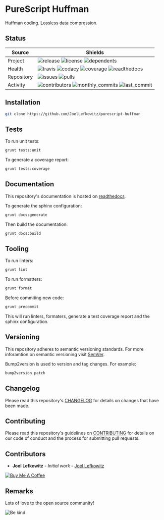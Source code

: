 # PureScript Huffman

Huffman coding. Lossless data compression.

## Status

| Source     | Shields                                                                                                            |
| ---------- | ------------------------------------------------------------------------------------------------------------------ |
| Project    | ![release][release_shield] ![license][license_shield] ![dependents][dependents_shield]                             |
| Health     | ![travis][travis_shield] ![codacy][codacy_shield] ![coverage][coverage_shield] ![readthedocs][readthedocs_shield]  |
| Repository | ![issues][issues_shield] ![pulls][pulls_shield]                                                                    |
| Activity   | ![contributors][contributors_shield] ![monthly_commits][monthly_commits_shield] ![last_commit][last_commit_shield] |

## Installation

```bash
git clone https://github.com/JoelLefkowitz/purescript-huffman
```

## Tests

To run unit tests:

```bash
grunt tests:unit
```

To generate a coverage report:

```bash
grunt tests:coverage
```

## Documentation

This repository's documentation is hosted on [readthedocs][readthedocs].

To generate the sphinx configuration:

```bash
grunt docs:generate
```

Then build the documentation:

```bash
grunt docs:build
```

## Tooling

To run linters:

```bash
grunt lint
```

To run formatters:

```bash
grunt format
```

Before commiting new code:

```bash
grunt precommit
```

This will run linters, formaters, generate a test coverage report and the sphinx configuration.

## Versioning

This repository adheres to semantic versioning standards.
For more inforamtion on semantic versioning visit [SemVer][semver].

Bump2version is used to version and tag changes.
For example:

```bash
bump2version patch
```

## Changelog

Please read this repository's [CHANGELOG](CHANGELOG.md) for details on changes that have been made.

## Contributing

Please read this repository's guidelines on [CONTRIBUTING](CONTRIBUTING.md) for details on our code of conduct and the process for submitting pull requests.

## Contributors

- **Joel Lefkowitz** - _Initial work_ - [Joel Lefkowitz][joellefkowitz]

[![Buy Me A Coffee][coffee_button]][coffee]

## Remarks

Lots of love to the open source community!

![Be kind][be_kind]

<!-- Github links -->

[pulls]: https://github.com/JoelLefkowitz/purescript-huffman/pulls
[issues]: https://github.com/JoelLefkowitz/purescript-huffman/issues

<!-- External links -->

[readthedocs]: https://purescript-huffman.readthedocs.io/en/latest/
[semver]: http://semver.org/
[coffee]: https://www.buymeacoffee.com/joellefkowitz
[coffee_button]: https://cdn.buymeacoffee.com/buttons/default-blue.png
[be_kind]: https://media.giphy.com/media/osAcIGTSyeovPq6Xph/giphy.gif

<!-- Acknowledgments -->

[joellefkowitz]: https://github.com/JoelLefkowitz

<!-- Project shields -->

[release_shield]: https://img.shields.io/github/v/tag/joellefkowitz/purescript-huffman
[license_shield]: https://img.shields.io/github/license/joellefkowitz/purescript-huffman
[dependents_shield]: https://img.shields.io/librariesio/dependent-repos/pypi/purescript-huffman

<!-- Health shields -->

[travis_shield]: https://img.shields.io/travis/joellefkowitz/purescript-huffman
[codacy_shield]: https://img.shields.io/codacy/coverage/purescript-huffman
[coverage_shield]: https://img.shields.io/codacy/grade/purescript-huffman
[readthedocs_shield]: https://img.shields.io/readthedocs/purescript-huffman

<!-- Repository shields -->

[issues_shield]: https://img.shields.io/github/issues/joellefkowitz/purescript-huffman
[pulls_shield]: https://img.shields.io/github/issues-pr/joellefkowitz/grunt-prepars

<!-- Activity shields -->

[contributors_shield]: https://img.shields.io/github/contributors/joellefkowitz/purescript-huffman
[monthly_commits_shield]: https://img.shields.io/github/commit-activity/m/joellefkowitz/purescript-huffman
[last_commit_shield]: https://img.shields.io/github/last-commit/joellefkowitz/purescript-huffman
